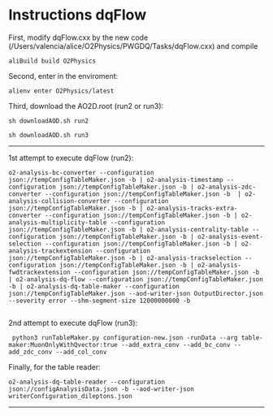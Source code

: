 <!-- doxy
\page refDetectorsMUONMCHEvaluation MCH Evaluation
/doxy -->

# Instructions dqFlow

First, modify dqFlow.cxx by the new code (/Users/valencia/alice/O2Physics/PWGDQ/Tasks/dqFlow.cxx) and compile

```shell
aliBuild build O2Physics

```

Second, enter in the enviroment:

```shell
alienv enter O2Physics/latest

```

Third, download the AO2D.root (run2 or run3):

```shell
sh downloadAOD.sh run2

```

```shell
sh downloadAOD.sh run3

```

----------------------------------------------------------------------------------------

1st attempt to execute dqFlow (run2):

```shell
o2-analysis-bc-converter --configuration json://tempConfigTableMaker.json -b | o2-analysis-timestamp --configuration json://tempConfigTableMaker.json -b | o2-analysis-zdc-converter --configuration json://tempConfigTableMaker.json -b  | o2-analysis-collision-converter --configuration json://tempConfigTableMaker.json -b | o2-analysis-tracks-extra-converter --configuration json://tempConfigTableMaker.json -b | o2-analysis-multiplicity-table --configuration json://tempConfigTableMaker.json -b | o2-analysis-centrality-table --configuration json://tempConfigTableMaker.json -b | o2-analysis-event-selection --configuration json://tempConfigTableMaker.json -b | o2-analysis-trackextension --configuration json://tempConfigTableMaker.json -b | o2-analysis-trackselection --configuration json://tempConfigTableMaker.json -b | o2-analysis-fwdtrackextension --configuration json://tempConfigTableMaker.json -b | o2-analysis-dq-flow --configuration json://tempConfigTableMaker.json -b | o2-analysis-dq-table-maker --configuration json://tempConfigTableMaker.json --aod-writer-json OutputDirector.json --severity error --shm-segment-size 12000000000 -b


```

2nd attempt to execute dqFlow (run3):

```shell
 python3 runTableMaker.py configuration-new.json -runData --arg table-maker:MuonOnlyWithQvector:true --add_extra_conv --add_bc_conv --add_zdc_conv --add_col_conv
```

Finally, for the table reader:

```shell
o2-analysis-dq-table-reader --configuration json://configAnalysisData.json -b --aod-writer-json writerConfiguration_dileptons.json
```


--------------------------------------------------------------------------------------

